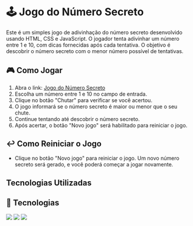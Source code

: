 # 🕹️ Jogo do Número Secreto

Este é um simples jogo de adivinhação do número secreto desenvolvido usando HTML, CSS e JavaScript. O jogador tenta adivinhar um número entre 1 e 10, com dicas fornecidas após cada tentativa. O objetivo é descobrir o número secreto com o menor número possível de tentativas.

## 🎮 Como Jogar

1. Abra o link: [Jogo do Número Secreto](https://jogo-do-numero-secreto-ten-pink-72.vercel.app)
2. Escolha um número entre 1 e 10 no campo de entrada.
3. Clique no botão "Chutar" para verificar se você acertou.
4. O jogo informará se o número secreto é maior ou menor que o seu chute.
5. Continue tentando até descobrir o número secreto.
6. Após acertar, o botão "Novo jogo" será habilitado para reiniciar o jogo.

## ↩️ Como Reiniciar o Jogo

- Clique no botão "Novo jogo" para reiniciar o jogo. Um novo número secreto será gerado, e você poderá começar a jogar novamente.

## Tecnologias Utilizadas

## 🚀 Tecnologias
<div>
  <img src="https://img.shields.io/badge/HTML-239120?style=for-the-badge&logo=html5&logoColor=white">
  <img src="https://img.shields.io/badge/CSS-239120?&style=for-the-badge&logo=css3&logoColor=white">
  <img src="https://img.shields.io/badge/JavaScript-F7DF1E?style=for-the-badge&logo=javascript&logoColor=black">
</div>

